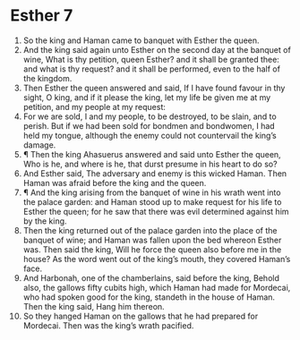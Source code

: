 ﻿# Esther  7
1. So the king and Haman came to banquet with Esther the queen. 
2. And the king said again unto Esther on the second day at the banquet of wine, What is thy petition, queen Esther? and it shall be granted thee: and what is thy request? and it shall be performed, even to the half of the kingdom. 
3. Then Esther the queen answered and said, If I have found favour in thy sight, O king, and if it please the king, let my life be given me at my petition, and my people at my request: 
4. For we are sold, I and my people, to be destroyed, to be slain, and to perish. But if we had been sold for bondmen and bondwomen, I had held my tongue, although the enemy could not countervail the king’s damage. 
5. ¶ Then the king Ahasuerus answered and said unto Esther the queen, Who is he, and where is he, that durst presume in his heart to do so? 
6. And Esther said, The adversary and enemy is this wicked Haman. Then Haman was afraid before the king and the queen. 
7. ¶ And the king arising from the banquet of wine in his wrath went into the palace garden: and Haman stood up to make request for his life to Esther the queen; for he saw that there was evil determined against him by the king. 
8. Then the king returned out of the palace garden into the place of the banquet of wine; and Haman was fallen upon the bed whereon Esther was. Then said the king, Will he force the queen also before me in the house? As the word went out of the king’s mouth, they covered Haman’s face. 
9. And Harbonah, one of the chamberlains, said before the king, Behold also, the gallows fifty cubits high, which Haman had made for Mordecai, who had spoken good for the king, standeth in the house of Haman. Then the king said, Hang him thereon. 
10. So they hanged Haman on the gallows that he had prepared for Mordecai. Then was the king’s wrath pacified. 
